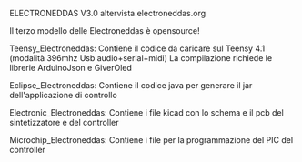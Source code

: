 ELECTRONEDDAS V3.0
altervista.electroneddas.org

Il terzo modello delle Electroneddas è opensource!


Teensy_Electroneddas:
  Contiene il codice da caricare sul Teensy 4.1 (modalità 396mhz Usb audio+serial+midi)
  La compilazione richiede le librerie ArduinoJson e GiverOled
  
Eclipse_Electroneddas:
  Contiene il codice java per generare il jar dell'applicazione di controllo

Electronic_Electroneddas:
  Contiene i file kicad con lo schema e il pcb del sintetizzatore e del controller

Microchip_Electroneddas:
  Contiene i file per la programmazione del PIC del controller

